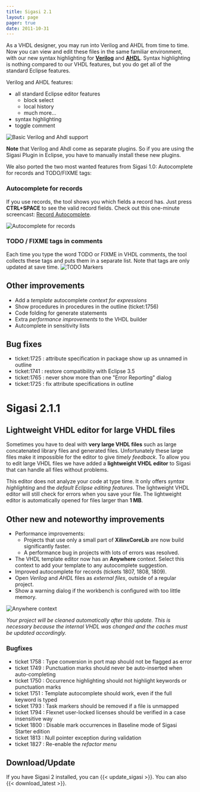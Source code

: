 ```yaml
---
title: Sigasi 2.1
layout: page
pager: true
date: 2011-10-31
---
```


As a VHDL designer, you may run into Verilog and AHDL from time to time. Now you can view and edit these files in the same familiar environment, with our new syntax highlighting for [**Verilog**](http://en.wikipedia.org/wiki/Verilog) and [**AHDL**](http://en.wikipedia.org/wiki/Altera_Hardware_Description_Language). Syntax highlighting is nothing compared to our VHDL features, but you do get all of the standard Eclipse features.

Verilog and AHDL features:

-   all standard Eclipse editor features
    -   block select
    -   local history
    -   much more…
-   syntax highlighting
-   toggle comment

![Basic Verilog and Ahdl support](/img/releasenotes/2.1/verilogahdl-syntaxhighlighting.png "Basic Verilog and Ahdl support")

**Note** that Verilog and Ahdl come as separate plugins. So if you are using the Sigasi Plugin in Eclipse, you have to manually install these new plugins.

We also ported the two most wanted features from Sigasi 1.0: Autocomplete for records and TODO/FIXME tags:

### Autocomplete for records

If you use records, the tool shows you which fields a record has. Just press **CTRL+SPACE** to see the valid record fields.
Check out this one-minute screencast: [Record Autocomplete](/screencasts/record_autocomplete).

![Autocomplete for records](/img/releasenotes/2.1/record-autocomplete.png "Autocomplete for records")

### **TODO** / **FIXME** tags in comments

Each time you type the word TODO or FIXME in VHDL comments, the tool
collects these tags and puts them in a separate list. Note that tags are
only updated at save time.
![TODO Markers](/img/releasenotes/2.1/todo-markers.jpg "TODO Markers")

Other improvements
------------------

-   Add a *template* autocomplete *context for expressions*
-   Show procedures in procedures in the outline (ticket:1756)
-   Code folding for generate statements
-   Extra *performance improvements* to the VHDL builder
-   Autcomplete in sensitivity lists

Bug fixes
---------

-   ticket:1725 : attribute specification in package show up as unnamed in outline
-   ticket:1741 : restore compatibility with Eclipse 3.5
-   ticket:1765 : never show more than one "Error Reporting" dialog
-   ticket:1725 : fix attribute specifications in outline


Sigasi 2.1.1
============


Lightweight VHDL editor for large VHDL files
--------------------------------------------

Sometimes you have to deal with **very large VHDL files** such as large
concatenated library files and generated files. Unfortunately these
large files make it impossible for the editor to give *timely feedback*.
To allow you to edit large VHDL files we have added a **lightweight VHDL
editor** to Sigasi that can handle all files without problems.

This editor does not analyze your code at type time. It only offers
*syntax highlighting* and the *default Eclipse editing features*. The
lightweight VHDL editor will still check for errors when you save your
file. The lightweight editor is automatically opened for files larger
than **1 MB**.

Other new and noteworthy improvements
-------------------------------------

-   Performance improvements:
    -   Projects that use only a small part of **XilinxCoreLib** are now build significantly faster.
    -   A performance bug in projects with lots of errors was resolved.
-   The VHDL template editor now has an **Anywhere** context. Select this context to add your template to any autocomplete suggestion.
-   Improved autocomplete for records (tickets 1807, 1808, 1809).
-   Open *Verilog* and *AHDL* files as *external files*, outside of a regular project.
-   Show a warning dialog if the workbench is configured with too little memory.

![Anywhere context](/img/releasenotes/2.1/edit_template.png "Anywhere context")

*Your project will be cleaned automatically after this update. This is necessary because the internal VHDL was changed and the caches must be updated accordingly.*

### Bugfixes

-   ticket 1758 : Type conversion in port map should not be flagged as error
-   ticket 1749 : Punctuation marks should never be auto-inserted when auto-completing
-   ticket 1750 : Occurrence highlighting should not highlight keywords or punctuation marks
-   ticket 1751 : Template autocomplete should work, even if the full keyword is typed
-   ticket 1793 : Task markers should be removed if a file is unmapped
-   ticket 1794 : Flexnet user-locked licenses should be verified in a case insensitive way
-   ticket 1800 : Disable mark occurrences in Baseline mode of Sigasi Starter edition
-   ticket 1813 : Null pointer exception during validation
-   ticket 1827 : Re-enable the *refactor menu*

Download/Update
---------------

If you have Sigasi 2 installed, you can {{< update_sigasi >}}. You can also {{< download_latest >}}.
